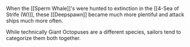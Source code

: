 When the [[Sperm Whale]]'s were hunted to extinction in the [[4-Sea of Strife (W)]], these [[Deepspawn]] became much more plentiful and attack ships much more often.

While technically Giant Octopuses are a different species, sailors tend to categorize them both together.